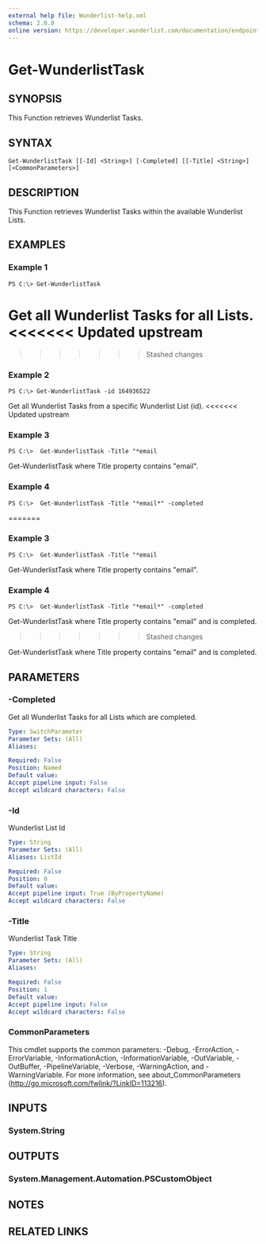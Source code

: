 ```yaml
---
external help file: Wunderlist-help.xml
schema: 2.0.0
online version: https://developer.wunderlist.com/documentation/endpoints/task
---
```


# Get-WunderlistTask
## SYNOPSIS
This Function retrieves Wunderlist Tasks.
## SYNTAX

```
Get-WunderlistTask [[-Id] <String>] [-Completed] [[-Title] <String>] [<CommonParameters>]
```

## DESCRIPTION
This Function retrieves Wunderlist Tasks within the available Wunderlist Lists.
## EXAMPLES

### Example 1
```
PS C:\> Get-WunderlistTask
```

Get all Wunderlist Tasks for all Lists.
<<<<<<< Updated upstream
=======

>>>>>>> Stashed changes
### Example 2
```
PS C:\> Get-WunderlistTask -id 164936522
```

Get all Wunderlist Tasks from a specific Wunderlist List (id).
<<<<<<< Updated upstream
### Example 3
```
PS C:\>  Get-WunderlistTask -Title "*email
```

Get-WunderlistTask where Title property contains "email".
### Example 4
```
PS C:\>  Get-WunderlistTask -Title "*email*" -completed
```
=======

### Example 3
```
PS C:\>  Get-WunderlistTask -Title "*email
```

Get-WunderlistTask where Title property contains "email".

### Example 4
```
PS C:\>  Get-WunderlistTask -Title "*email*" -completed
```

Get-WunderlistTask where Title property contains "email" and is completed.

>>>>>>> Stashed changes

Get-WunderlistTask where Title property contains "email" and is completed.
## PARAMETERS

### -Completed
Get all Wunderlist Tasks for all Lists which are completed.

```yaml
Type: SwitchParameter
Parameter Sets: (All)
Aliases: 

Required: False
Position: Named
Default value: 
Accept pipeline input: False
Accept wildcard characters: False
```

### -Id
Wunderlist List Id

```yaml
Type: String
Parameter Sets: (All)
Aliases: ListId

Required: False
Position: 0
Default value: 
Accept pipeline input: True (ByPropertyName)
Accept wildcard characters: False
```

### -Title
Wunderlist Task Title

```yaml
Type: String
Parameter Sets: (All)
Aliases: 

Required: False
Position: 1
Default value: 
Accept pipeline input: False
Accept wildcard characters: False
```

### CommonParameters
This cmdlet supports the common parameters: -Debug, -ErrorAction, -ErrorVariable, -InformationAction, -InformationVariable, -OutVariable, -OutBuffer, -PipelineVariable, -Verbose, -WarningAction, and -WarningVariable. For more information, see about_CommonParameters (http://go.microsoft.com/fwlink/?LinkID=113216).
## INPUTS

### System.String

## OUTPUTS

### System.Management.Automation.PSCustomObject

## NOTES

## RELATED LINKS
